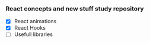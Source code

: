 ### React concepts and new stuff study repository


- [X] React animations
- [X] React Hooks
- [ ] Usefull libraries